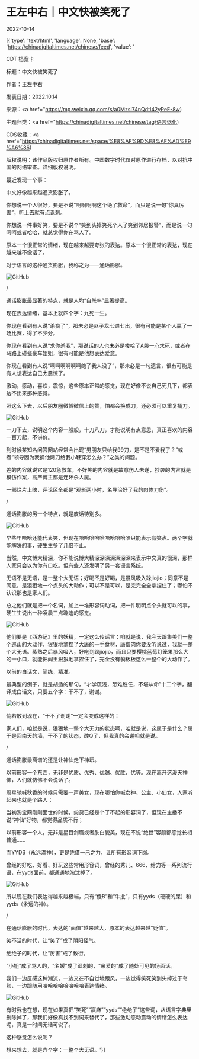 # 王左中右｜中文快被笑死了

2022-10-14

[{'type': 'text/html', 'language': None, 'base': 'https://chinadigitaltimes.net/chinese/feed', 'value': '

CDT 档案卡

标题：中文快被笑死了

作者：王左中右

发表日期：2022.10.14

来源：<a href="https://mp.weixin.qq.com/s/a0MzsI74nQdtI42yPeE-8w)

主题归类：<a href="https://chinadigitaltimes.net/chinese/tag/语言退化)

CDS收藏：<a href="https://chinadigitaltimes.net/space/%E8%AF%9D%E8%AF%AD%E9%A6%86)

版权说明：该作品版权归原作者所有。中国数字时代仅对原作进行存档，以对抗中国的网络审查。详细版权说明。





最近发现一个事：

中文好像越来越通货膨胀了。

你想说一个人很好，要是不说“啊啊啊啊这个绝了救命”，而只是说一句“你真厉害”，听上去就有点讽刺。

你想说一件事好笑，要是不说个“笑到头掉笑死个人了笑到邻居报警”，而是说一句呵呵或者哈哈，就总觉得你在骂人了。

原本一个很正常的情绪，现在越来越要夸张的表达。原本一个很正常的表达，现在越来越不像话了。

对于语言的这种通货膨胀，我称之为——通话膨胀。

![GitHub](https://chinadigitaltimes.net/chinese/files/2022/10/post-688343-6349bee9785b9.png)

/

通话膨胀最显著的特点，就是人均“自杀率”显著提高。

现在表达情绪，基本上就四个字：九死一生。

你现在看到有人说“杀疯了”，那未必是赵子龙七进七出，很有可能是某个人赢了一场比赛，得了不少分。

你现在看到有人说“求你杀我”，那说话的人也未必是梭哈了A股一心求死，或者在马路上碰瓷豪车姐姐，很有可能是他想表达爱意。

你现在看到有人说“啊啊啊啊啊啊绝了我人没了”，那未必是一句遗言，很有可能是有人想表达自己太震惊了。

激动，感动，喜欢，震惊，这些原本正常的感觉，现在好像不说自己死几下，都表达不出来那种感觉。

照这么下去，以后朋友圈微博微信上的赞，怕都会换成刀，还必须可以重复捅刀。

![GitHub](https://chinadigitaltimes.net/chinese/files/2022/10/post-688343-6349bee986963.png)

一刀下去，说明这个内容一般般，十刀八刀，才能说明有点意思，真正喜欢的内容一百刀起，不讲价。

到时候某知名问答网站经常会出现“男朋友只给我99刀，是不是不爱我了？”或者“领导因为我捅他两刀给我小鞋穿怎么办？”之类的问题。

差的内容就说它是120急救车，不好笑的内容就是故意伤人未遂，抄袭的内容就是模仿作案，高产博主都是连环杀人魔。

一部烂片上映，评论区全都是“观影两小时，名导治好了我的肉体刀伤”。

/

通话膨胀的另一个特点，就是废话特别多。

![GitHub](https://chinadigitaltimes.net/chinese/files/2022/10/post-688343-6349bee9954e2.png)

早些年哈哈还能代表笑，但现在哈哈哈哈哈哈哈哈哈哈只能表示有笑点。两个字就能解决的事，硬生生多了几倍不止。

当然，中文博大精深，你不能说博大精深深深深深深深来表示中文真的很深，那样人家只会以为你有口吃。但有些人还发明了另一套语言系统。

无语不是无语，是一整个大无语；好喝不是好喝，是暴风吸入跺jiojio；同意不是同意，是狠狠地一个点头的大动作；可以不是可以，是完完全全拿捏住了；哪怕不认识那也是家人们。

总之他们就是把一个名词，加上一堆形容词动词，把一件明明点个头就可以的事，硬生生说出一种凌晨三点蹦迪的感觉。

![GitHub](https://chinadigitaltimes.net/chinese/files/2022/10/post-688343-6349bee9a38ca.png)

他们要是《西游记》里的妖精，一定这么传谣言：咱就是说，我今天跟集美们一整个巡山的大动作，狠狠地拿捏了大唐的一手食材，唐僧肉你要没听说过，我就一整个大无语。蒸熟之后暴风吸入，好吃到跺jiojio，而且只要樱桃蓝莓灯笼果那么大的一小口，就能把阎王狠狠地拿捏住了，完全没有躺板板这么一整个的大动作了。

以前的白话文，简练，精准。

最典型的例子，就是胡适的那句，“才学疏浅，恐难胜任，不堪从命”十二个字，翻译成白话文，只要五个字：干不了，谢谢。

![GitHub](https://chinadigitaltimes.net/chinese/files/2022/10/post-688343-6349bee9b32d4.png)

倘若放到现在，“干不了谢谢”一定会变成这样的：

家人们，咱就是说，狠狠地一整个大无力的状态啊，咱就是说，这属于是什么？属于是回南天的墙，干不了的状态，酸Q了，但我真的会谢咱就是说。

/

通话膨胀最离谱的还是让神仙走下神坛。

以前形容一个东西，无非是优质、优秀、优越、优胜、优等。现在离开这漫天神佛，人们就仿佛不会说话了。

周星驰喊秋香的时候只需要一声美女，现在哪怕你喊女神、公主、小仙女，人家听起来也就是个路人；

当初淘宝网刚刚面世的时候，尖货已经是个了不起的形容词了，但现在主播不说“神仙”好物，都觉得品质不行；

以前形容一个人，无非是星目剑眉或者肤白貌美，现在不说“绝世”容颜都感觉长相普通……

而YYDS（永远滴神），更是凭借一己之力，让所有形容词下岗。

曾经的好吃、好看、好玩这些常用形容词，曾经的秀儿、666、给力等一系列流行语，在yyds面前，都通通地淘汰掉了。

![GitHub](https://chinadigitaltimes.net/chinese/files/2022/10/post-688343-6349bee9c29d0.png)

所以现在我们表达得越来越极端，只有“傻B”和“牛批”，只有yyds（硬硬的屎）和yyds（永远的神）。

/

在通话膨胀的时代，表达的“面值”越来越大，原本的表达越来越“贬值”。

笑不活的时代，让“笑了”成了阴阳怪气。

绝绝子的时代，让“厉害”成了敷衍。

“小姐”成了骂人的，“名媛”成了讽刺的，“亲爱的”成了随处可见的场面话。

我们一边反感这种潮流，一边又在不自觉地跟风，一边觉得笑死笑到头掉过于夸张，一边跟随用哈哈哈哈哈哈哈哈表达情绪。

![GitHub](https://chinadigitaltimes.net/chinese/files/2022/10/post-688343-6349bee9d434b.png)

有时我也在想，现在如果真把“笑死”“赢麻”“yyds”“绝绝子”这些词，从语言字典里删除掉了，那我们好像真找不到词来替代了，那些激动感动震动的情绪怎么表达呢，真是一时间无话可说了。

这种感觉怎么说呢？

想来想去，就是六个字：一整个大无语。'}]